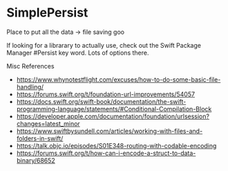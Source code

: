 # SimplePersist

Place to put all the data -> file saving goo

If looking for a librarary to actually use, check out the Swift Package Manager #Persist key word. Lots of options there. 





Misc References
- https://www.whynotestflight.com/excuses/how-to-do-some-basic-file-handling/
- https://forums.swift.org/t/foundation-url-improvements/54057
- https://docs.swift.org/swift-book/documentation/the-swift-programming-language/statements/#Conditional-Compilation-Block
- https://developer.apple.com/documentation/foundation/urlsession?changes=latest_minor
- https://www.swiftbysundell.com/articles/working-with-files-and-folders-in-swift/
- https://talk.objc.io/episodes/S01E348-routing-with-codable-encoding
- https://forums.swift.org/t/how-can-i-encode-a-struct-to-data-binary/68652
